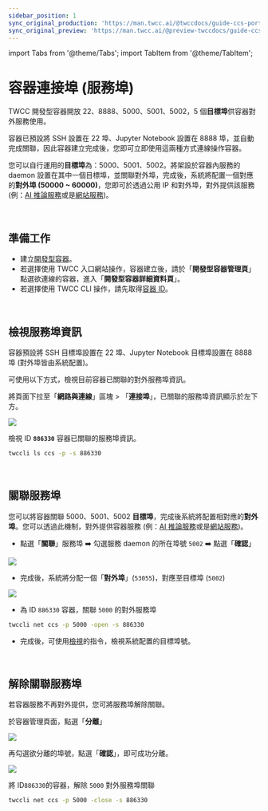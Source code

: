 ```yaml
---
sidebar_position: 1
sync_original_production: 'https://man.twcc.ai/@twccdocs/guide-ccs-port-zh' 
sync_original_preview: 'https://man.twcc.ai/@preview-twccdocs/guide-ccs-port-zh' 
---
```


import Tabs from '@theme/Tabs';
import TabItem from '@theme/TabItem';

# 容器連接埠 (服務埠)

TWCC 開發型容器開放 22、8888、5000、5001、5002，5 個**目標埠**供容器對外服務使用。

容器已預設將 SSH 設置在 22 埠、Jupyter Notebook 設置在 8888 埠，並自動完成關聯，因此容器建立完成後，您即可立即使用這兩種方式連線操作容器。

您可以自行運用的**目標埠**為：5000、5001、5002。將架設於容器內服務的 daemon 設置在其中一個目標埠，並關聯對外埠，完成後，系統將配置一個對應的**對外埠 (50000 ~ 60000)**，您即可於透過公用 IP 和對外埠，對外提供該服務 (例：[AI 推論服務](https://man.twcc.ai/@twccdocs/rkOTAaoa4?type=view)或是[網站服務](https://man.twcc.ai/@twccdocs/howto-ccs-config-service-port-zh))。

<br/>


## 準備工作

- 建立[開發型容器](https://man.twcc.ai/@twccdocs/guide-ccs-create-zh)。
- 若選擇使用 TWCC 入口網站操作，容器建立後，請於「**開發型容器管理頁**」點選欲連線的容器，進入「**開發型容器詳細資料頁**」。
- 若選擇使用 TWCC CLI 操作，請先取得[容器 ID](https://man.twcc.ai/@twccdocs/guide-ccs-manage-zh#%E6%AA%A2%E8%A6%96%E8%B3%87%E8%A8%8A)。

<br/>


## 檢視服務埠資訊

容器預設將 SSH 目標埠設置在 22 埠、Jupyter Notebook 目標埠設置在 8888 埠 (對外埠皆由系統配置)。

可使用以下方式，檢視目前容器已關聯的對外服務埠資訊。

<Tabs>
<TabItem value="TWCC 入口網站" label="TWCC 入口網站">

將頁面下拉至「**網路與連線**」區塊 > 「**連接埠**」，已關聯的服務埠資訊顯示於左下方。

![](https://cos.twcc.ai/SYS-MANUAL/uploads/upload_3db2368926911e1dc903a10389c49811.png)

</TabItem>
<TabItem value="TWCC CLI" label="TWCC CLI">

檢視 ID **`886330`** 容器已關聯的服務埠資訊。

```bash
twccli ls ccs -p -s 886330
```

</TabItem>
</Tabs>

<br/>


## 關聯服務埠

您可以將容器關聯 5000、5001、5002 **目標埠**，完成後系統將配置相對應的**對外埠**。您可以透過此機制，對外提供容器服務 (例：[AI 推論服務](https://man.twcc.ai/@twccdocs/howto-ccs-tensorflow-inception-v3-port-zh)或是[網站服務](https://man.twcc.ai/@twccdocs/howto-ccs-config-service-port-zh))。

<Tabs>
<TabItem value="TWCC 入口網站" label="TWCC 入口網站">

- 點選「**關聯**」服務埠 :arrow_right: 勾選服務 daemon 的所在埠號 `5002` :arrow_right: 點選「**確認**」
        
![](https://i.imgur.com/d6O2sWE.png)
        
- 完成後，系統將分配一個「**對外埠**」(`53055`)，對應至目標埠 (`5002`)
        
![](https://i.imgur.com/a9wXd1e.png)

</TabItem>
<TabItem value="TWCC CLI" label="TWCC CLI">

- 為 ID `886330` 容器，關聯 `5000` 的對外服務埠
```bash
twccli net ccs -p 5000 -open -s 886330
```

- 完成後，可使用[檢視](#檢視服務埠資訊)的指令，檢視系統配置的目標埠號。

</TabItem>
</Tabs>

<br/>


## 解除關聯服務埠

若容器服務不再對外提供，您可將服務埠解除關聯。

<Tabs>
<TabItem value="TWCC 入口網站" label="TWCC 入口網站">

於容器管理頁面，點選「<b>分離</b>」

![](https://cos.twcc.ai/SYS-MANUAL/uploads/upload_a709233f197d7a361443acbd4d7ea99e.png)

再勾選欲分離的埠號，點選「**確認**」，即可成功分離。

![](https://cos.twcc.ai/SYS-MANUAL/uploads/upload_c8781033f4b4f8b1bb475d388d4a724f.png)

</TabItem>
<TabItem value="TWCC CLI" label="TWCC CLI">

將 ID`886330`的容器，解除 `5000` 對外服務埠關聯
```bash
twccli net ccs -p 5000 -close -s 886330
```

</TabItem>
</Tabs>